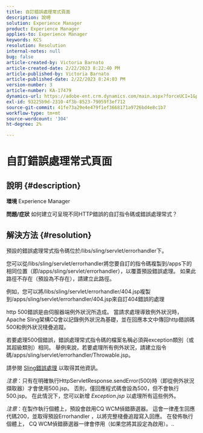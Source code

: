 ```yaml
---
title: 自訂錯誤處理常式頁面
description: 說明
solution: Experience Manager
product: Experience Manager
applies-to: Experience Manager
keywords: KCS
resolution: Resolution
internal-notes: null
bug: false
article-created-by: Victoria Barnato
article-created-date: 2/22/2023 8:22:40 PM
article-published-by: Victoria Barnato
article-published-date: 2/22/2023 8:24:03 PM
version-number: 3
article-number: KA-17479
dynamics-url: https://adobe-ent.crm.dynamics.com/main.aspx?forceUCI=1&pagetype=entityrecord&etn=knowledgearticle&id=8df423a3-eeb2-ed11-83fe-6045bd0067ea
exl-id: 93225b9d-2310-4f3b-8523-79059f3ef712
source-git-commit: 41fe73a29e4e479f1ef3668171a9726bd4e8c1b7
workflow-type: tm+mt
source-wordcount: '304'
ht-degree: 2%

---
```


# 自訂錯誤處理常式頁面

## 說明 {#description}

<b>環境</b>
Experience Manager


<b>問題/症狀</b>
如何建立可呈現不同HTTP錯誤的自訂指令碼或錯誤處理常式？


## 解決方法 {#resolution}


預設的錯誤處理常式指令碼位於/libs/sling/servlet/errorhandler下。

您可以從/libs/sling/servlet/errorhandler將您要自訂的指令碼複製到/apps下的相同位置（即/apps/sling/servlet/errorhandler），以覆蓋預設錯誤處理。 如果此路徑不存在（預設為不存在），請建立此路徑。

例如，您可以將/libs/sling/servlet/errorhandler/404.jsp複製到/apps/sling/servlet/errorhandler/404.jsp來自訂404錯誤的處理

http 500錯誤是由伺服器端例外狀況所造成。 當請求處理導致例外狀況時，Apache Sling架構CQ會以記錄例外狀況為基礎，並在回應本文中傳回http錯誤碼500和例外狀況棧疊追蹤。

若要處理500個錯誤，錯誤處理常式指令碼的檔案名稱必須與exception類別（或其超級類別）相同。 舉例來說，若要處理所有例外狀況，請建立指令碼/apps/sling/servlet/errorhandler/Throwable.jsp。

請參閱 [Sling錯誤處理](https://sling.apache.org/documentation/the-sling-engine/errorhandling.html) 以取得其他資訊。

*注意*：只有在明確執行HttpServletResponse.sendError(500)時（即從例外狀況擷取器）才會使用500.jsp。
否則，僅回應程式碼會設為500，但不會執行500.jsp。
在此情況下，您可以新增 *Exception.jsp* 以處理所有這些例外。

*注意*：在製作執行個體上，預設會啟用CQ WCM偵錯篩選器。 這會一律產生回應代碼200，並取得預設Errorhandler ，以將完整棧疊追蹤寫入回應。 在發佈執行個體上， CQ WCM偵錯篩選器一律會停用（如果您將其設定為啟用）。..
